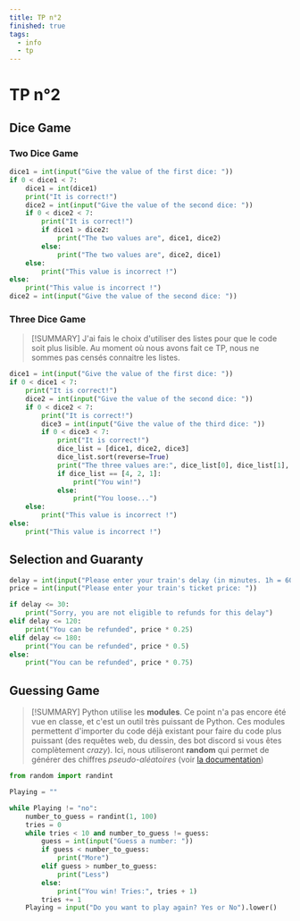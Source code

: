 ```yaml
---
title: TP n°2
finished: true
tags:
  - info
  - tp
---
```


# TP n°2

## Dice Game

### Two Dice Game

```python [TwoDice.py]
dice1 = int(input("Give the value of the first dice: "))
if 0 < dice1 < 7:
    dice1 = int(dice1)
    print("It is correct!")
    dice2 = int(input("Give the value of the second dice: "))
    if 0 < dice2 < 7:
        print("It is correct!")
        if dice1 > dice2:
            print("The two values are", dice1, dice2)
        else:
            print("The two values are", dice2, dice1)
    else:
        print("This value is incorrect !")
else:
    print("This value is incorrect !")
dice2 = int(input("Give the value of the second dice: "))
```

### Three Dice Game

> [!SUMMARY]
> J'ai fais le choix d'utiliser des listes pour que le code soit plus lisible. Au moment où nous avons fait ce TP, nous ne sommes pas censés connaitre les listes.

```python [ThreeDice.py]
dice1 = int(input("Give the value of the first dice: "))
if 0 < dice1 < 7:
    print("It is correct!")
    dice2 = int(input("Give the value of the second dice: "))
    if 0 < dice2 < 7:
        print("It is correct!")
        dice3 = int(input("Give the value of the third dice: "))
        if 0 < dice3 < 7:
            print("It is correct!")
            dice_list = [dice1, dice2, dice3]
            dice_list.sort(reverse=True)
            print("The three values are:", dice_list[0], dice_list[1], dice_list[2])
            if dice_list == [4, 2, 1]:
                print("You win!")
            else:
                print("You loose...")
    else:
        print("This value is incorrect !")
else:
    print("This value is incorrect !")
```

## Selection and Guaranty

```python [g30.py]
delay = int(input("Please enter your train's delay (in minutes. 1h = 60min): "))
price = int(input("Please enter your train's ticket price: "))

if delay <= 30:
    print("Sorry, you are not eligible to refunds for this delay")
elif delay <= 120:
    print("You can be refunded", price * 0.25)
elif delay <= 180:
    print("You can be refunded", price * 0.5)
else:
    print("You can be refunded", price * 0.75)
```

## Guessing Game

> [!SUMMARY]
> Python utilise les **modules**. Ce point n'a pas encore été vue en classe, et c'est un outil très puissant de Python. Ces modules permettent d'importer du code déjà existant pour faire du code plus puissant (des requêtes web, du dessin, des bot discord si vous êtes complètement $crazy$). Ici, nous utiliseront **random** qui permet de générer des chiffres *pseudo-aléatoires* (voir [la documentation](https://docs.python.org/3/library/random.html))

```python [GuessGame.py]
from random import randint

Playing = ""

while Playing != "no":
    number_to_guess = randint(1, 100)
    tries = 0
    while tries < 10 and number_to_guess != guess:
        guess = int(input("Guess a number: "))
        if guess < number_to_guess:
            print("More")
        elif guess > number_to_guess:
            print("Less")
        else:
            print("You win! Tries:", tries + 1)
        tries += 1
    Playing = input("Do you want to play again? Yes or No").lower()
```
